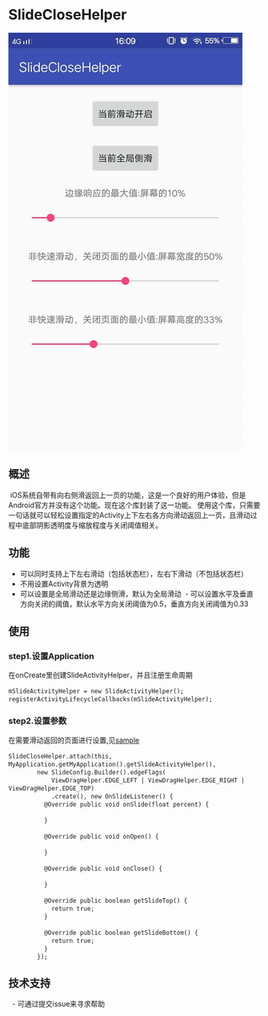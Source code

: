 # SlideCloseHelper

![slide_main](https://github.com/WhatHowWhy/SlideCloseHelper/blob/master/screenshot/slide_close.jpg)

## 概述
  iOS系统自带有向右侧滑返回上一页的功能，这是一个良好的用户体验，但是Android官方并没有这个功能。现在这个库封装了这一功能。
  使用这个库，只需要一句话就可以轻松设置指定的Activity上下左右各方向滑动返回上一页，且滑动过程中底部阴影透明度与缩放程度与关闭阈值相关。
  
## 功能
  - 可以同时支持上下左右滑动（包括状态栏），左右下滑动（不包括状态栏）
  - 不用设置Activity背景为透明
  - 可以设置是全局滑动还是边缘侧滑，默认为全局滑动
  - 可以设置水平及垂直方向关闭的阈值，默认水平方向关闭阈值为0.5，垂直方向关闭阈值为0.33
  
## 使用 
### step1.设置Application
   在onCreate里创建SlideActivityHelper，并且注册生命周期
     
    mSlideActivityHelper = new SlideActivityHelper();
    registerActivityLifecycleCallbacks(mSlideActivityHelper);
 
### step2.设置参数
   在需要滑动返回的页面进行设置,见[sample](https://github.com/WhatHowWhy/SlideCloseHelper/blob/master/app/src/main/java/com/cll/slideclosehelper/SlideActivity.java)
   
    SlideCloseHelper.attach(this, MyApplication.getMyApplication().getSlideActivityHelper(),
            new SlideConfig.Builder().edgeFlags(
                ViewDragHelper.EDGE_LEFT | ViewDragHelper.EDGE_RIGHT | ViewDragHelper.EDGE_TOP)
                .create(), new OnSlideListener() {
              @Override public void onSlide(float percent) {

              }

              @Override public void onOpen() {

              }

              @Override public void onClose() {

              }

              @Override public boolean getSlideTop() {
                return true;
              }

              @Override public boolean getSlideBottom() {
                return true;
              }
            });
    
 ## 技术支持
   -  可通过提交issue来寻求帮助
   
 
